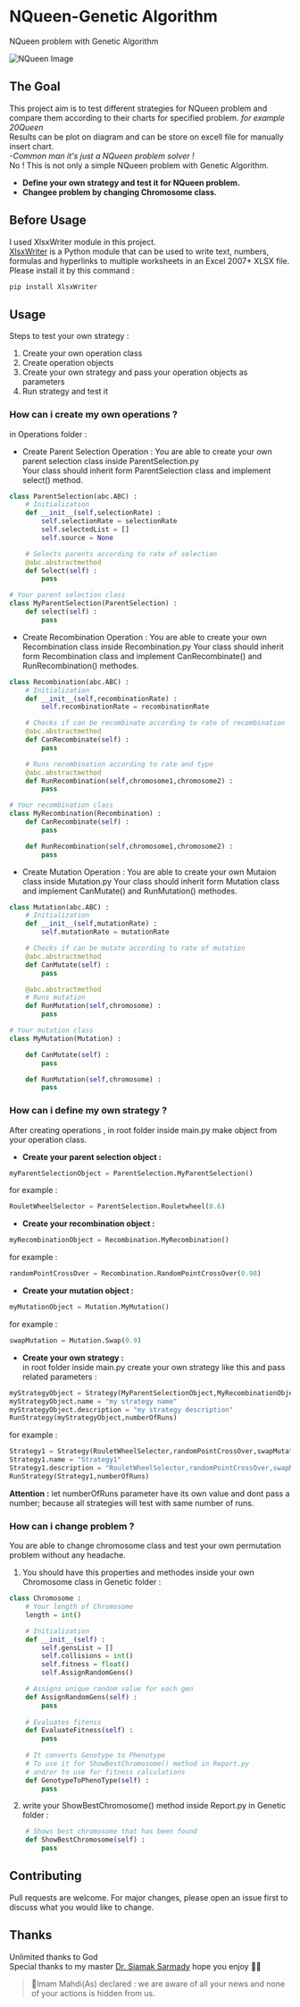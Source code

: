 # NQueen-Genetic Algorithm  
NQueen problem with Genetic Algorithm

![NQueen Image](NQueenImage.jpg)

## The Goal  
This project aim is to test different strategies for NQueen problem and compare them according to their charts for specified problem. _for example 20Queen_  
Results can be plot on diagram and can be store on excell file for manually insert chart.   
_-Common man it's just a NQueen problem solver !_    
No ! This is not only a simple NQueen problem with Genetic Algorithm. 
* __Define your own strategy and test it for NQueen problem.__
* __Changee problem by changing Chromosome class.__ 

## Before Usage 
I used XlsxWriter module in this project.  
[XlsxWriter](xlsxwriter.readthedocs.io) is a Python module that can be used to write text, numbers, formulas and hyperlinks to multiple worksheets in an Excel 2007+ XLSX file.
Please install it by this command :   
```bash
pip install XlsxWriter
``` 

## Usage
Steps to test your own strategy :
1. Create your own operation class
2. Create operation objects
3. Create your own strategy and pass your operation objects as parameters
4. Run strategy and test it

### How can i create my own operations ?
in Operations folder :
* Create Parent Selection Operation : You are able to create your own parent selection class inside ParentSelection.py   
Your class should inherit form ParentSelection class and implement select() method.  
```python
class ParentSelection(abc.ABC) :
    # Initialization
    def __init__(self,selectionRate) :
        self.selectionRate = selectionRate
        self.selectedList = []
        self.source = None

    # Selects parents according to rate of selection
    @abc.abstractmethod
    def Select(self) :
        pass

# Your parent selection class 
class MyParentSelection(ParentSelection) :
    def select(self) :
        pass
```

* Create Recombination Operation : You are able to create your own Recombination class inside Recombination.py
Your class should inherit form Recombination class and implement CanRecombinate() and RunRecombination() methodes.
```python
class Recombination(abc.ABC) :
    # Initialization
    def __init__(self,recombinationRate) :
        self.recombinationRate = recombinationRate

    # Checks if can be recombinate according to rate of recombination
    @abc.abstractmethod
    def CanRecombinate(self) :
        pass

    # Runs recombination according to rate and type
    @abc.abstractmethod
    def RunRecombination(self,chromosome1,chromosome2) :
        pass

# Your recombination class
class MyRecombination(Recombination) :
    def CanRecombinate(self) :
        pass

    def RunRecombination(self,chromosome1,chromosome2) :
        pass
```

* Create Mutation Operation : You are able to create your own Mutaion class inside Mutation.py
Your class should inherit form Mutation class and implement CanMutate() and RunMutation() methodes.
```python
class Mutation(abc.ABC) :
    # Initialization
    def __init__(self,mutationRate) :
        self.mutationRate = mutationRate

    # Checks if can be mutate according to rate of mutation
    @abc.abstractmethod
    def CanMutate(self) :
        pass

    @abc.abstractmethod
    # Runs mutation 
    def RunMutation(self,chromosome) :
        pass

# Your mutation class 
class MyMutation(Mutation) :

    def CanMutate(self) :
        pass

    def RunMutation(self,chromosome) :
        pass
```

### How can i define my own strategy ?
After creating operations , in root folder inside main.py make object from your operation class. 
* __Create your parent selection object :__ 
```python
myParentSelectionObject = ParentSelection.MyParentSelection()  
```
for example :    
```python
RouletWheelSelector = ParentSelection.Rouletwheel(0.6)  
```

* __Create your recombination object :__
```python
myRecombinationObject = Recombination.MyRecombination()  
```
for example :
```python
randomPointCrossOver = Recombination.RandomPointCrossOver(0.98)
```

* __Create your mutation object :__
```python
myMutationObject = Mutation.MyMutation()
```
for example :
```python
swapMutation = Mutation.Swap(0.9)
```
* __Create your own strategy :__  
in root folder inside main.py create your own strategy like this and pass related parameters :  
```python
myStrategyObject = Strategy(MyParentSelectionObject,MyRecombinationObject,MyMutationObject)
myStrategyObject.name = "my strategy name"
myStrategyObject.description = "my strategy description"
RunStrategy(myStrategyObject,numberOfRuns)
``` 
for example :
```python
Strategy1 = Strategy(RouletWheelSelector,randomPointCrossOver,swapMutation)
Strategy1.name = "Strategy1"
Strategy1.description = "RouletWheelSelector,randomPointCrossOver,swapMutation"
RunStrategy(Strategy1,numberOfRuns)
```
__Attention :__ let numberOfRuns parameter have its own value and dont pass a number; because all strategies will test with same number of runs. 
 
### How can i change problem ?
You are able to change chromosome class and test your own permutation problem without any headache.
1. You should have this properties and methodes inside your own Chromosome class in Genetic folder :
```python
class Chromosome :
    # Your length of Chromosome 
    length = int()

    # Initialization
    def __init__(self) :
        self.gensList = []
        self.collisions = int()
        self.fitness = float()
        self.AssignRandomGens()

    # Assigns unique random value for each gen
    def AssignRandomGens(self) :
        pass
    
    # Evaluates fitenss
    def EvaluateFitness(self) :
        pass
    
    # It converts Genotype to Phenotype
    # To use it for ShowBestChromosome() method in Report.py
    # and/or to use for fitness calculations
    def GenotypeToPhenoType(self) :
        pass
```
2. write your ShowBestChromosome() method inside Report.py in Genetic folder :
```python
    # Shows best chromosome that has been found
    def ShowBestChromosome(self) :
        pass
```
 
## Contributing
Pull requests are welcome. For major changes, please open an issue first to discuss what you would like to change.  

## Thanks
  Unlimited thanks to God   
  Special thanks to my master [Dr. Siamak Sarmady](https://sarmady.com/siamak/) 
  hope you enjoy 🤗🌹  

>:blossom:Imam Mahdi(As) declared :
> we are aware of all your news 
> and none of your actions is hidden from us.
